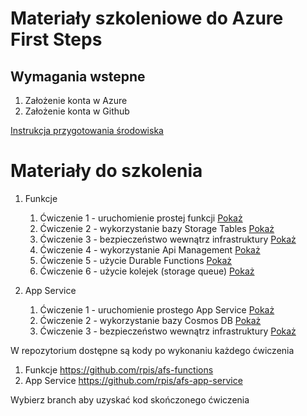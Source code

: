# Materiały szkoleniowe do Azure First Steps

## Wymagania wstepne

1. Założenie konta w Azure
2. Założenie konta w Github

 [Instrukcja przygotowania środowiska ](environment.md)

 # Materiały do szkolenia

 1. Funkcje
    1. Ćwiczenie 1 - uruchomienie prostej funkcji [Pokaż](function-1.md)
    2. Ćwiczenie 2 - wykorzystanie bazy Storage Tables [Pokaż](function-2.md)
    3. Ćwiczenie 3 - bezpieczeństwo wewnątrz infrastruktury [Pokaż](function-3.md)
    4. Ćwiczenie 4 - wykorzystanie Api Management [Pokaż](function-4.md)
    5. Ćwiczenie 5 - użycie Durable Functions [Pokaż](function-5.md)
    6. Ćwiczenie 6 - użycie kolejek (storage queue) [Pokaż](function-6.md)

 2. App Service
    1.  Ćwiczenie 1 - uruchomienie prostego App Service [Pokaż](appservice-1.md)
    2.  Ćwiczenie 2 - wykorzystanie bazy Cosmos DB [Pokaż](appservice-2.md)
    3.  Ćwiczenie 3 - bezpieczeństwo wewnątrz infrastruktury [Pokaż](appservice-3.md)
 

 W repozytorium dostępne są kody po wykonaniu każdego ćwiczenia
 1. Funkcje https://github.com/rpis/afs-functions
 2. App Service https://github.com/rpis/afs-app-service

Wybierz branch aby uzyskać kod skończonego ćwiczenia
